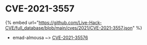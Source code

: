 # CVE-2021-3557
{% embed url="https://github.com/Live-Hack-CVE/full_database/blob/main/cves/2021/CVE-2021-3557.json" %}

* emad-almousa ~> [CVE-2021-35576](https://www.alice-snow.ru/2021/database/cve-2021-3557/cve-2021-35576-emad-almousa)